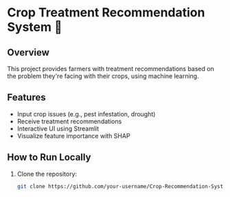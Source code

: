 # Crop Treatment Recommendation System 🌾

## Overview
This project provides farmers with treatment recommendations based on the problem they're facing with their crops, using machine learning.

## Features
- Input crop issues (e.g., pest infestation, drought)
- Receive treatment recommendations
- Interactive UI using Streamlit
- Visualize feature importance with SHAP

## How to Run Locally
1. Clone the repository:
   ```bash
   git clone https://github.com/your-username/Crop-Recommendation-System.git

